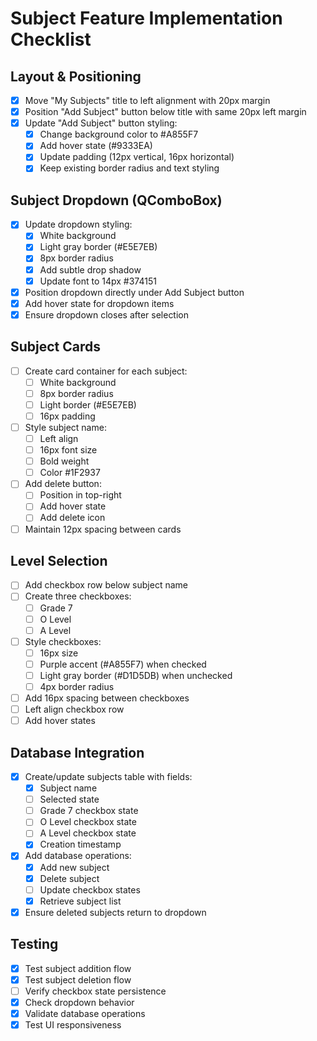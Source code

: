 # Subject Feature Implementation Checklist

## Layout & Positioning
- [x] Move "My Subjects" title to left alignment with 20px margin
- [x] Position "Add Subject" button below title with same 20px left margin
- [x] Update "Add Subject" button styling:
  - [x] Change background color to #A855F7
  - [x] Add hover state (#9333EA)
  - [x] Update padding (12px vertical, 16px horizontal)
  - [x] Keep existing border radius and text styling

## Subject Dropdown (QComboBox)
- [x] Update dropdown styling:
  - [x] White background
  - [x] Light gray border (#E5E7EB)
  - [x] 8px border radius
  - [x] Add subtle drop shadow
  - [x] Update font to 14px #374151
- [x] Position dropdown directly under Add Subject button
- [x] Add hover state for dropdown items
- [x] Ensure dropdown closes after selection

## Subject Cards
- [ ] Create card container for each subject:
  - [ ] White background
  - [ ] 8px border radius
  - [ ] Light border (#E5E7EB)
  - [ ] 16px padding
- [ ] Style subject name:
  - [ ] Left align
  - [ ] 16px font size
  - [ ] Bold weight
  - [ ] Color #1F2937
- [ ] Add delete button:
  - [ ] Position in top-right
  - [ ] Add hover state
  - [ ] Add delete icon
- [ ] Maintain 12px spacing between cards

## Level Selection
- [ ] Add checkbox row below subject name
- [ ] Create three checkboxes:
  - [ ] Grade 7
  - [ ] O Level
  - [ ] A Level
- [ ] Style checkboxes:
  - [ ] 16px size
  - [ ] Purple accent (#A855F7) when checked
  - [ ] Light gray border (#D1D5DB) when unchecked
  - [ ] 4px border radius
- [ ] Add 16px spacing between checkboxes
- [ ] Left align checkbox row
- [ ] Add hover states

## Database Integration
- [x] Create/update subjects table with fields:
  - [x] Subject name
  - [ ] Selected state
  - [ ] Grade 7 checkbox state
  - [ ] O Level checkbox state
  - [ ] A Level checkbox state
  - [x] Creation timestamp
- [x] Add database operations:
  - [x] Add new subject
  - [x] Delete subject
  - [ ] Update checkbox states
  - [x] Retrieve subject list
- [x] Ensure deleted subjects return to dropdown

## Testing
- [x] Test subject addition flow
- [x] Test subject deletion flow
- [ ] Verify checkbox state persistence
- [x] Check dropdown behavior
- [x] Validate database operations
- [x] Test UI responsiveness
